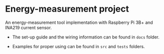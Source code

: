 # Energy-measurement project

An energy-measurement tool implementation with Raspberry Pi 3B+ and INA219 current sensor.

* The set-up guide and the wiring information can be found in `docs` folder.

* Examples for proper using can be found in `src` and `tests` folders.
